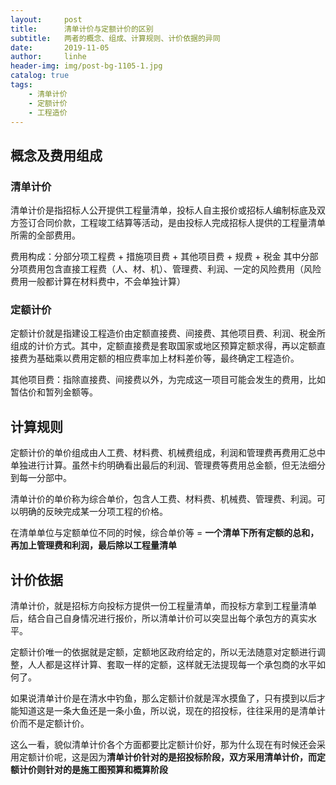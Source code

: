 ```yaml
---
layout:     post
title:      清单计价与定额计价的区别
subtitle:   两者的概念、组成、计算规则、计价依据的异同
date:       2019-11-05
author:     linhe
header-img: img/post-bg-1105-1.jpg
catalog: true
tags:
    - 清单计价
    - 定额计价
    - 工程造价   
---
```




## 概念及费用组成



### 清单计价

清单计价是指招标人公开提供工程量清单，投标人自主报价或招标人编制标底及双方签订合同价款，工程竣工结算等活动，是由投标人完成招标人提供的工程量清单所需的全部费用。

费用构成：分部分项工程费 + 措施项目费 + 其他项目费 + 规费 + 税金
其中分部分项费用包含直接工程费（人、材、机）、管理费、利润、一定的风险费用（风险费用一般都计算在材料费中，不会单独计算）



### 定额计价



定额计价就是指建设工程造价由定额直接费、间接费、其他项目费、利润、税金所组成的计价方式。其中，定额直接费是套取国家或地区预算定额求得，再以定额直接费为基础乘以费用定额的相应费率加上材料差价等，最终确定工程造价。

其他项目费：指除直接费、间接费以外，为完成这一项目可能会发生的费用，比如暂估价和暂列金额等。



## 计算规则



定额计价的单价组成由人工费、材料费、机械费组成，利润和管理费再费用汇总中单独进行计算。虽然卡约明确看出最后的利润、管理费等费用总金额，但无法细分到每一分部中。



清单计价的单价称为综合单价，包含人工费、材料费、机械费、管理费、利润。可以明确的反映完成某一分项工程的价格。



在清单单位与定额单位不同的时候，综合单价等 = **一个清单下所有定额的总和，再加上管理费和利润，最后除以工程量清单**



## 计价依据



 清单计价，就是招标方向投标方提供一份工程量清单，而投标方拿到工程量清单后，结合自己自身情况进行报价，所以清单计价可以突显出每个承包方的真实水平。



定额计价唯一的依据就是定额，定额地区政府给定的，所以无法随意对定额进行调整，人人都是这样计算、套取一样的定额，这样就无法提现每一个承包商的水平如何了。



如果说清单计价是在清水中钓鱼，那么定额计价就是浑水摸鱼了，只有摸到以后才能知道这是一条大鱼还是一条小鱼，所以说，现在的招投标，往往采用的是清单计价而不是定额计价。



这么一看，貌似清单计价各个方面都要比定额计价好，那为什么现在有时候还会采用定额计价呢，这是因为**清单计价针对的是招投标阶段，双方采用清单计价，而定额计价则针对的是施工图预算和概算阶段**


